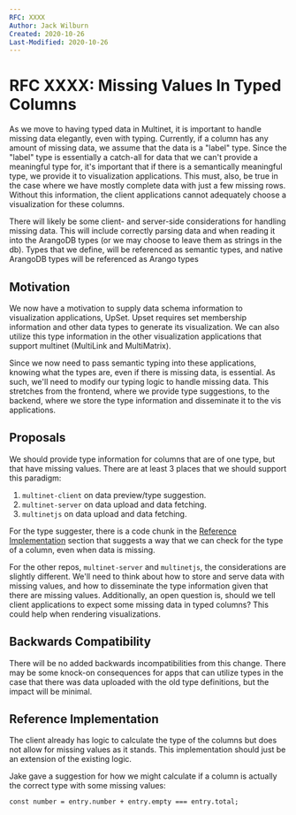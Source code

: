 ```yaml
---
RFC: XXXX
Author: Jack Wilburn
Created: 2020-10-26
Last-Modified: 2020-10-26
---
```


# RFC XXXX: Missing Values In Typed Columns

As we move to having typed data in Multinet, it is important to handle missing data elegantly, even with typing. Currently, if a column has any amount of missing data, we assume that the data is a "label" type. Since the "label" type is essentially a catch-all for data that we can't provide a meaningful type for, it's important that if there is a semantically meaningful type, we provide it to visualization applications. This must, also, be true in the case where we have mostly complete data with just a few missing rows. Without this information, the client applications cannot adequately choose a visualization for these columns.

There will likely be some client- and server-side considerations for handling missing data. This will include correctly parsing data and when reading it into the ArangoDB types (or we may choose to leave them as strings in the db). Types that we define, will be referenced as semantic types, and native ArangoDB types will be referenced as Arango types

## Motivation

We now have a motivation to supply data schema information to visualization applications, UpSet. Upset requires set membership information and other data types to generate its visualization. We can also utilize this type information in the other visualization applications that support multinet (MultiLink and MultiMatrix).

Since we now need to pass semantic typing into these applications, knowing what the types are, even if there is missing data, is essential. As such, we'll need to modify our typing logic to handle missing data. This stretches from the frontend, where we provide type suggestions, to the backend, where we store the type information and disseminate it to the vis applications.

## Proposals

We should provide type information for columns that are of one type, but that have missing values. There are at least 3 places that we should support this paradigm:

1. `multinet-client` on data preview/type suggestion.
2. `multinet-server` on data upload and data fetching.
3. `multinetjs` on data upload and data fetching.

For the type suggester, there is a code chunk in the [Reference Implementation](#reference-implementation) section that suggests a way that we can check for the type of a column, even when data is missing.

For the other repos, `multinet-server` and `multinetjs`, the considerations are slightly different. We'll need to think about how to store and serve data with missing values, and how to disseminate the type information given that there are missing values. Additionally, an open question is, should we tell client applications to expect some missing data in typed columns? This could help when rendering visualizations.

## Backwards Compatibility

There will be no added backwards incompatibilities from this change. There may be some knock-on consequences for apps that can utilize types in the case that there was data uploaded with the old type definitions, but the impact will be minimal.

## Reference Implementation

The client already has logic to calculate the type of the columns but does not allow for missing values as it stands. This implementation should just be an extension of the existing logic.

Jake gave a suggestion for how we might calculate if a column is actually the correct type with some missing values:

```
const number = entry.number + entry.empty === entry.total;
```
